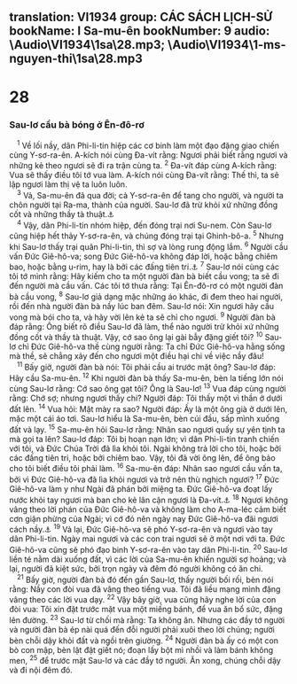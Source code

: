 translation: VI1934
group: CÁC SÁCH LỊCH-SỬ
bookName: I Sa-mu-ên 
bookNumber: 9
audio: \Audio\VI1934\1sa\28.mp3; \Audio\VI1934\1-ms-nguyen-thi\1sa\28.mp3
-------

<div class="title"><h1>28</h1><h3>Sau-lơ cầu bà bóng ở Ên-đô-rơ</h3></div>
<span class="verse 1sa_28_1"> <sup>1</sup> Về lối nầy, dân Phi-li-tin hiệp các cơ binh làm một đạo đặng giao chiến cùng Y-sơ-ra-ên. A-kích nói cùng Đa-vít rằng: Ngươi phải biết rằng ngươi và những kẻ theo ngươi sẽ đi ra trận cùng ta. </span>
<span class="verse 1sa_28_2"><sup>2</sup> Đa-vít đáp cùng A-kích rằng: Vua sẽ thấy điều tôi tớ vua làm. A-kích nói cùng Đa-vít rằng: Thế thì, ta sẽ lập ngươi làm thị vệ ta luôn luôn. <br/></span>
<span class="verse 1sa_28_3"> <sup>3</sup> Vả, Sa-mu-ên đã qua đời; cả Y-sơ-ra-ên để tang cho người, và người ta chôn người tại Ra-ma, thành của người. Sau-lơ đã trừ khỏi xứ những đồng cốt và những thầy tà thuật.<a data-toggle="tooltip" data-placement="bottom" title="Le 20:27; Phu 18:10-11; 1Sa 25:1">⚓</a><br/></span>
<span class="verse 1sa_28_4"> <sup>4</sup> Vậy, dân Phi-li-tin nhóm hiệp, đến đóng trại nơi Su-nem. Còn Sau-lơ cũng hiệp hết thảy Y-sơ-ra-ên, và chúng đóng trại tại Ghinh-bô-a. </span>
<span class="verse 1sa_28_5"><sup>5</sup> Nhưng khi Sau-lơ thấy trại quân Phi-li-tin, thì sợ và lòng rung động lắm. </span>
<span class="verse 1sa_28_6"><sup>6</sup> Người cầu vấn Đức Giê-hô-va; song Đức Giê-hô-va không đáp lời, hoặc bằng chiêm bao, hoặc bằng u-rim, hay là bởi các đấng tiên tri.<a data-toggle="tooltip" data-placement="bottom" title="Dan 27:21">⚓</a></span>
<span class="verse 1sa_28_7"><sup>7</sup> Sau-lơ nói cùng các tôi tớ mình rằng: Hãy kiếm cho ta một người đàn bà biết cầu vong; ta sẽ đi đến người mà cầu vấn. Các tôi tớ thưa rằng: Tại Ên-đô-rơ có một người đàn bà cầu vong, </span>
<span class="verse 1sa_28_8"><sup>8</sup> Sau-lơ giả dạng mặc những áo khác, đi đem theo hai người, rồi đến nhà người đàn bà nầy lúc ban đêm. Sau-lơ nói: Xin ngươi hãy cầu vong mà bói cho ta, và hãy vời lên kẻ ta sẽ chỉ cho ngươi. </span>
<span class="verse 1sa_28_9"><sup>9</sup> Người đàn bà đáp rằng: Ông biết rõ điều Sau-lơ đã làm, thể nào người trừ khỏi xứ những đồng cốt và thầy tà thuật. Vậy, cớ sao ông lại gài bẫy đặng giết tôi? </span>
<span class="verse 1sa_28_10"><sup>10</sup> Sau-lơ chỉ Đức Giê-hô-va thề cùng người rằng: Ta chỉ Đức Giê-hô-va hằng sống mà thề, sẽ chẳng xảy đến cho ngươi một điều hại chi về việc nầy đâu! <br/></span>
<span class="verse 1sa_28_11"> <sup>11</sup> Bấy giờ, người đàn bà nói: Tôi phải cầu ai trước mặt ông? Sau-lơ đáp: Hãy cầu Sa-mu-ên. </span>
<span class="verse 1sa_28_12"><sup>12</sup> Khi người đàn bà thấy Sa-mu-ên, bèn la tiếng lớn nói cùng Sau-lơ rằng: Cớ sao ông gạt tôi? Ông là Sau-lơ! </span>
<span class="verse 1sa_28_13"><sup>13</sup> Vua đáp cùng người rằng: Chớ sợ; nhưng ngươi thấy chi? Người đáp: Tôi thấy một vì thần ở dưới đất lên. </span>
<span class="verse 1sa_28_14"><sup>14</sup> Vua hỏi: Mặt mày ra sao? Người đáp: Ấy là một ông già ở dưới lên, mặc một cái áo tơi. Sau-lơ hiểu là Sa-mu-ên, bèn cúi đầu, sấp mình xuống đất và lạy. </span>
<span class="verse 1sa_28_15"><sup>15</sup> Sa-mu-ên hỏi Sau-lơ rằng: Nhân sao ngươi quấy sự yên tịnh ta mà gọi ta lên? Sau-lơ đáp: Tôi bị hoạn nạn lớn; vì dân Phi-li-tin tranh chiến với tôi, và Đức Chúa Trời đã lìa khỏi tôi. Ngài không trả lời cho tôi, hoặc bởi các đấng tiên tri, hoặc bởi chiêm bao. Vậy, tôi đã vời ông lên, để ông bảo cho tôi biết điều tôi phải làm. </span>
<span class="verse 1sa_28_16"><sup>16</sup> Sa-mu-ên đáp: Nhân sao ngươi cầu vấn ta, bởi vì Đức Giê-hô-va đã lìa khỏi ngươi và trở nên thù nghịch ngươi? </span>
<span class="verse 1sa_28_17"><sup>17</sup> Đức Giê-hô-va làm y như Ngài đã phán bởi miệng ta. Đức Giê-hô-va đoạt lấy nước khỏi tay ngươi mà ban cho kẻ lân cận ngươi là Đa-vít.<a data-toggle="tooltip" data-placement="bottom" title="1Sa 15:28">⚓</a></span>
<span class="verse 1sa_28_18"><sup>18</sup> Ngươi không vâng theo lời phán của Đức Giê-hô-va và không làm cho A-ma-léc cảm biết cơn giận phừng của Ngài; vì cớ đó nên ngày nay Đức Giê-hô-va đãi ngươi cách nầy.<a data-toggle="tooltip" data-placement="bottom" title="1Sa 15:3-9">⚓</a></span>
<span class="verse 1sa_28_19"><sup>19</sup> Vả lại, Đức Giê-hô-va sẽ phó Y-sơ-ra-ên và ngươi vào tay dân Phi-li-tin. Ngày mai ngươi và các con trai ngươi sẽ ở một nơi với ta. Đức Giê-hô-va cũng sẽ phó đạo binh Y-sơ-ra-ên vào tay dân Phi-li-tin. </span>
<span class="verse 1sa_28_20"><sup>20</sup> Sau-lơ liền té nằm dài xuống đất, vì các lời của Sa-mu-ên khiến người sợ hoảng; và lại, người đã kiệt sức, bởi trọn ngày và đêm đó người không có ăn chi. <br/></span>
<span class="verse 1sa_28_21"> <sup>21</sup> Bấy giờ, người đàn bà đó đến gần Sau-lơ, thấy người bối rối, bèn nói rằng: Nầy con đòi vua đã vâng theo tiếng vua. Tôi đã liều mạng mình đặng vâng theo các lời vua dạy. </span>
<span class="verse 1sa_28_22"><sup>22</sup> Vậy bây giờ, vua cũng hãy nghe lời của con đòi vua: Tôi xin đặt trước mặt vua một miếng bánh, để vua ăn bổ sức, đặng lên đường. </span>
<span class="verse 1sa_28_23"><sup>23</sup> Sau-lơ từ chối mà rằng: Ta không ăn. Nhưng các đầy tớ người và người đàn bà ép nài quá đến đỗi người phải xuôi theo lời chúng; người bèn chỗi dậy khỏi đất và ngồi trên giường. </span>
<span class="verse 1sa_28_24"><sup>24</sup> Người đàn bà ấy có một con bò con mập, bèn lật đật giết nó; đoạn lấy bột mì nhồi và làm bánh không men, </span>
<span class="verse 1sa_28_25"><sup>25</sup> để trước mặt Sau-lơ và các đầy tớ người. Ăn xong, chúng chỗi dậy và đi nội đêm đó. <br/></span>
